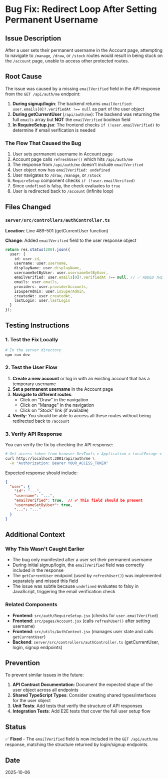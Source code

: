 # Bug Fix: Redirect Loop After Setting Permanent Username

## Issue Description

After a user sets their permanent username in the Account page, attempting to navigate to `/manage`, `/draw`, or `/stock` routes would result in being stuck on the `/account` page, unable to access other protected routes.

## Root Cause

The issue was caused by a missing `emailVerified` field in the API response from the `GET /api/auth/me` endpoint:

1. **During signup/login**: The backend returns `emailVerified: user.emails[0]?.verifiedAt !== null` as part of the user object
2. **During getCurrentUser** (`/api/auth/me`): The backend was returning the full `emails` array but **NOT** the `emailVerified` boolean field
3. **In RequireSetup.jsx**: The frontend checks `if (!user.emailVerified)` to determine if email verification is needed

### The Flow That Caused the Bug

1. User sets permanent username in Account page
2. Account page calls `refreshUser()` which hits `/api/auth/me`
3. The response from `/api/auth/me` doesn't include `emailVerified`
4. User object now has `emailVerified: undefined`
5. User navigates to `/draw`, `/manage`, or `/stock`
6. `RequireSetup` component checks `if (!user.emailVerified)`
7. Since `undefined` is falsy, the check evaluates to `true`
8. User is redirected back to `/account` (infinite loop)

## Files Changed

### `server/src/controllers/authController.ts`

**Location**: Line 489-501 (getCurrentUser function)

**Change**: Added `emailVerified` field to the user response object

```typescript
return res.status(200).json({
  user: {
    id: user.id,
    username: user.username,
    displayName: user.displayName,
    usernameSetByUser: user.usernameSetByUser,
    emailVerified: user.emails[0]?.verifiedAt !== null, // ✅ ADDED THIS LINE
    emails: user.emails,
    providers: user.providerAccounts,
    isSuperAdmin: user.isSuperAdmin,
    createdAt: user.createdAt,
    lastLogin: user.lastLogin
  }
});
```

## Testing Instructions

### 1. Test the Fix Locally

```bash
# In the server directory
npm run dev
```

### 2. Test the User Flow

1. **Create a new account** or log in with an existing account that has a temporary username
2. **Set a permanent username** in the Account page
3. **Navigate to different routes**:
   - Click on "Draw" in the navigation
   - Click on "Manage" in the navigation
   - Click on "Stock" link (if available)
4. **Verify**: You should be able to access all these routes without being redirected back to `/account`

### 3. Verify API Response

You can verify the fix by checking the API response:

```bash
# Get access token from browser DevTools > Application > LocalForage > accessToken
curl http://localhost:3001/api/auth/me \
  -H "Authorization: Bearer YOUR_ACCESS_TOKEN"
```

Expected response should include:
```json
{
  "user": {
    "id": "...",
    "username": "...",
    "emailVerified": true,  // ✅ This field should be present
    "usernameSetByUser": true,
    "...": "..."
  }
}
```

## Additional Context

### Why This Wasn't Caught Earlier

- The bug only manifested after a user set their permanent username
- During initial signup/login, the `emailVerified` field was correctly included in the response
- The `getCurrentUser` endpoint (used by `refreshUser()`) was implemented separately and missed this field
- The issue was subtle because `undefined` evaluates to falsy in JavaScript, triggering the email verification check

### Related Components

- **Frontend**: `src/auth/RequireSetup.jsx` (checks for `user.emailVerified`)
- **Frontend**: `src/pages/Account.jsx` (calls `refreshUser()` after setting username)
- **Frontend**: `src/utils/AuthContext.jsx` (manages user state and calls `getCurrentUser`)
- **Backend**: `server/src/controllers/authController.ts` (getCurrentUser, login, signup endpoints)

## Prevention

To prevent similar issues in the future:

1. **API Contract Documentation**: Document the expected shape of the user object across all endpoints
2. **Shared TypeScript Types**: Consider creating shared types/interfaces for the user object
3. **Unit Tests**: Add tests that verify the structure of API responses
4. **Integration Tests**: Add E2E tests that cover the full user setup flow

## Status

✅ **Fixed** - The `emailVerified` field is now included in the `GET /api/auth/me` response, matching the structure returned by login/signup endpoints.

## Date

2025-10-06
